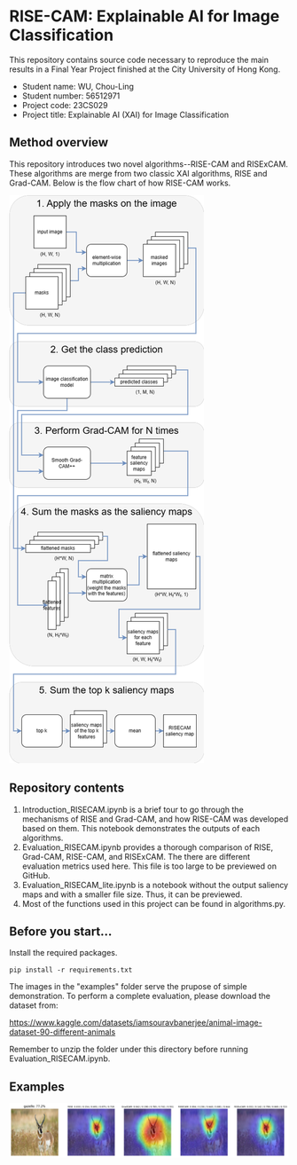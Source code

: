 # RISE-CAM: Explainable AI for Image Classification
This repository contains source code necessary to reproduce the main results in a Final Year Project finished at the City University of Hong Kong.
- Student name: WU, Chou-Ling
- Student number: 56512971
- Project code: 23CS029
- Project title: Explainable AI (XAI) for Image Classification

## Method overview
This repository introduces two novel algorithms--RISE-CAM and RISExCAM. These algorithms are merge from two classic XAI algorithms, RISE and Grad-CAM. Below is the flow chart of how RISE-CAM works.

![](RISE-CAM.png)
## Repository contents
1. Introduction_RISECAM.ipynb is a brief tour to go through the mechanisms of RISE and Grad-CAM, and how RISE-CAM was developed based on them. This notebook demonstrates the outputs of each algorithms.
2. Evaluation_RISECAM.ipynb provides a thorough comparison of RISE, Grad-CAM, RISE-CAM, and RISExCAM. The there are different evaluation metrics used here. This file is too large to be previewed on GitHub.
3. Evaluation_RISECAM_lite.ipynb is a notebook without the output saliency maps and with a smaller file size. Thus, it can be previewed.
4. Most of the functions used in this project can be found in algorithms.py.
## Before you start...
Install the required packages.
```shell
pip install -r requirements.txt
```
The images in the "examples" folder serve the prupose of simple demonstration. To perform a complete evaluation, please download the dataset from:

https://www.kaggle.com/datasets/iamsouravbanerjee/animal-image-dataset-90-different-animals

Remember to unzip the folder under this directory before running Evaluation_RISECAM.ipynb.
## Examples
![](sample_results/antelop.png)